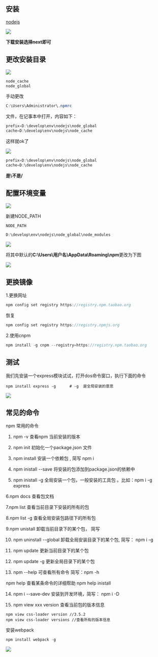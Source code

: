 

## 安装

[nodejs](https://nodejs.org/en/download/)





![](https://raw.githubusercontent.com/matt17du/img/main/img/20201231171700.png)



**下载安装选择next即可**



## 更改安装目录



![](https://raw.githubusercontent.com/matt17du/img/main/img/20201231171737.png)



```java
node_cache
node_global
```

手动更改

```java
C:\Users\Administrator\.npmrc
```

文件，在记事本中打开，内容如下：

```java
prefix=D:\develop\env\nodejs\node_global
cache=D:\develop\env\nodejs\node_cache
```

这样就ok了



![](https://raw.githubusercontent.com/matt17du/img/main/img/20201231171810.png)

```java
prefix=D:\develop\env\nodejs\node_global
cache=D:\develop\env\nodejs\node_cache
```

**是\不是/**



## 配置环境变量



![](https://raw.githubusercontent.com/matt17du/img/main/img/20201231172047.png)



新建NODE_PATH

```java
NODE_PATH
```

```java
D:\develop\env\nodejs\node_global\node_modules
```





![](https://raw.githubusercontent.com/matt17du/img/main/img/20201231172010.png)





将其中默认的**C:\Users\用户名\AppData\Roaming\npm**更改为下图



![](https://raw.githubusercontent.com/matt17du/img/main/img/20201231171931.png)

## 更换镜像

1.更换网址

```java
npm config set registry https://registry.npm.taobao.org
```

恢复

```java
npm config set registry https://registry.npmjs.org
```

2.使用cnpm

```java
npm install -g cnpm --registry=https://registry.npm.taobao.org
```







## 测试



我们先安装一个express模块试试，打开dos命令窗口，执行下面的命令

```
npm install express -g      # -g  是全局安装的意思
```





![](https://raw.githubusercontent.com/matt17du/img/main/img/20201231171842.png)

## 常见的命令

npm 常用的命令

1. npm -v 查看npm 当前安装的版本

2. npm init 初始化一个package.json 文件

3. npm install <module name> 安装一个依赖包 , 简写 npm i 

4. npm inistall --save <module name>  将安装的包添加到package.json的依赖中

5. npm inistall -g <module name> 全局安装一个包，一般安装的工具包 。比如：npm i -g express

6.npm docs <module name> 查看包文档

7.npm list 查看当前目录下安装的所有的包

8.npm list -g 查看全局安装包路径下的所有包

9.npm unistall <module name> 卸载当前目录下的某个包， 简写

10. npm uninstall --global <module name> 卸载全局安装目录下的某个包, 简写： npm i -g 

11. npm update <module name> 更新当前目录下的某个包

12. npm update -g <module name> 更新全局目录下的某个包

13. npm --help 可查看所有命令 简写：npm -h 

   npm help <common> 查看某条命令的详细帮助 npm help inistall 

14. npm i --save-dev 安装到开发环境，简写： npm i -D

15. npm view xxx version 查看当前包的版本信息

```
npm view css-loader version //3.5.2
npm view css-loader versions //查看所有的版本信息
```





安装webpack

```js
npm install webpack -g
```



![](https://raw.githubusercontent.com/matt17du/img/main/img/20210319233446.png)



